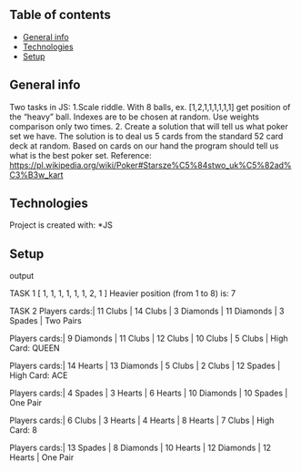 ## Table of contents
* [General info](#general-info)
* [Technologies](#technologies)
* [Setup](#setup)

## General info
Two tasks in JS:
1.Scale riddle. With 8 balls, ex.  [1,2,1,1,1,1,1,1] get position of the “heavy” ball. 
  Indexes are to be chosen at random. Use weights comparison only two times.
2. Create a solution that will tell us what poker set we have. 
  The solution is to deal us 5 cards from the standard 52 card deck at random. 
  Based on cards on our hand the program should tell us what is the best poker set. 
  Reference: https://pl.wikipedia.org/wiki/Poker#Starsze%C5%84stwo_uk%C5%82ad%C3%B3w_kart

	
## Technologies
Project is created with:
*JS
	
## Setup
output

TASK 1
[
  1, 1, 1, 1,
  1, 1, 2, 1
]
Heavier position (from 1 to 8) is: 7

TASK 2
Players cards:| 11 Clubs | 14 Clubs | 3 Diamonds | 11 Diamonds | 3 Spades |
Two Pairs

Players cards:| 9 Diamonds | 11 Clubs | 12 Clubs | 10 Clubs | 5 Clubs |
High Card: QUEEN

Players cards:| 14 Hearts | 13 Diamonds | 5 Clubs | 2 Clubs | 12 Spades |
High Card: ACE

Players cards:| 4 Spades | 3 Hearts | 6 Hearts | 10 Diamonds | 10 Spades |
One Pair

Players cards:| 6 Clubs | 3 Hearts | 4 Hearts | 8 Hearts | 7 Clubs |
High Card: 8

Players cards:| 13 Spades | 8 Diamonds | 10 Hearts | 12 Diamonds | 12 Hearts |
One Pair
